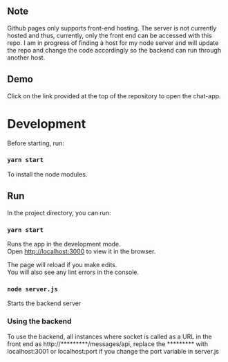 ## Note
Github pages only supports front-end hosting. The server is not currently hosted and thus, currently, only the front end can be accessed with this repo. I am in progress of finding a host for my node server and will update the repo and change the code accordingly so the backend can run through another host.

## Demo
Click on the link provided at the top of the repository to open the chat-app.

# Development

Before starting, run:

### `yarn start`

To install the node modules.

## Run

In the project directory, you can run:

### `yarn start`

Runs the app in the development mode.<br>
Open [http://localhost:3000](http://localhost:3000) to view it in the browser.

The page will reload if you make edits.<br>
You will also see any lint errors in the console.

### `node server.js`

Starts the backend server

### Using the backend

To use the backend, all instances where socket is called as a URL in the front end as http://*********/messages/api, replace the ********* with localhost:3001 or localhost:port if you change the port variable in server.js 

